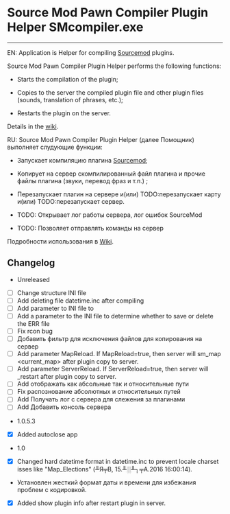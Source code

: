 # Source Mod Pawn Compiler Plugin Helper SMcompiler.exe
---
EN: Application is Helper for compiling [Sourcemod](https://www.sourcemod.net) plugins.

Source Mod Pawn Compiler Plugin Helper performs the following functions:
  
- Starts the compilation of the plugin;

- Copies to the server the compiled plugin file and other plugin files (sounds, translation of phrases, etc.);

- Restarts the plugin on the server.

Details in the [wiki](https://github.com/k64t34/SourceModPawnCompilerPluginHelper/wiki).

RU: Source Mod Pawn Compiler Plugin Helper (далее Помощник) выполняет слудующие функции: 
- Запускает компиляцию плагина [Sourcemod](https://www.sourcemod.net);

- Копирует на сервер скомпилированный файл плагина и прочие файлы плагина (звуки, перевод фраз и т.п.) ;

- Перезапускает плагин на сервере и(или) TODO:перезапускает карту и(или) TODO:перезапускает сервер.

- TODO: Открывает лог работы сервера, лог ошибок SourceMod

- TODO: Позволяет отправлять команды на сервер

Подробности использования в [Wiki](https://github.com/k64t34/SourceModPawnCompilerPluginHelper/wiki).

## Changelog 
* Unreleased 
- [ ] Change structure INI file
- [ ] Add deleting file  datetime.inc after compiling
- [ ] Add parameter to INI file to 
- [ ] Add a parameter to the INI file to determine whether to save or delete the ERR file
- [ ] Fix rcon bug
- [ ] Добавить фильтр для исключения файлов для копирования на сервер
- [ ] Add parameter MapReload. If MapReload=true, then server will sm_map <current_map> after plugin copy to server.
- [ ] Add parameter ServerReload. If ServerReload=true, then server will _restart after plugin copy to server. 
- [ ] Add отображать как абсольные так и относительные пути
- [ ] Fix распознование абсолютных и относительных путей 
- [ ] Add Получать лог с сервера для слежения за плагинами 
- [ ] Add Добавить консоль сервера
* 1.0.5.3  
- [x] Added autoclose app 
* 1.0
- [x] Changed hard datetime format in datetime.inc to prevent locale charset isses  like "Map_Elections" (╨Я╤В, 15.╨░╨┐╤А.2016 16:00:14). 
-  Установлен жесткий формат даты и времени для избежания проблем с кодировкой.
- [x] Added show plugin info after restart plugin in server.
